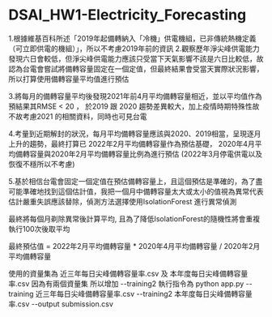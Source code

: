 # DSAI_HW1-Electricity_Forecasting
1.根據維基百科所述「2019年起備轉納入「冷機」供電機組，已非傳統熱機定義（可立即供電的機組）」，所以不考慮2019年前的資訊
2.觀察歷年淨尖峰供電能力發現六日會較低，但淨尖峰供電能力應該只受當下天氣影響不該是六日比較低，故認為台電會嘗試將備轉容量固定在一個定值，但最終結果會受當天實際狀況影響，所以打算使用備轉容量平均值進行預估

3.將每月的備轉容量平均後發現2021年前4月平均備轉容量相近，並以平均值作為預結果其RMSE < 20 ， 於2019 跟 2020 趨勢差異較大，加上疫情時期特殊性故不故考慮2021 的相關資料，同時也可見台電

4.考量到近期解封的狀況，每月平均備轉容量應該與2020、2019相當，呈現逐月上升的趨勢，最終打算已 2022年2月平均備轉容量作為預估基礎， 2020年4月平均備轉容量與2020年2月平均備轉容量比例為進行預估
(2022年3月停電供電以及恢復不穩所以不考慮)

5.基於相信台電會固定一個定值在預估備轉容量上，且這個預估是準確的，為了盡可能準確地找到這個估計值，我把一個月中備轉容量太大或太小的值視為異常代表估計嚴重失誤應該替除，偵測方法選擇使用IsolationForest 進行異常偵測

最終將每個月剃除異常後計算平均, 且為了降低IsolationForest的隨機性將會重複執行100次後取平均

最終預估值 =  2022年2月平均備轉容量 *  2020年4月平均備轉容量 / 2020年2月平均備轉容量

使用的資量集為 近三年每日尖峰備轉容量率.csv 及 本年度每日尖峰備轉容量率.csv
因為有兩個資量集 所以增加 --training2
執行指令為 python app.py --training 近三年每日尖峰備轉容量率.csv --training2 本年度每日尖峰備轉容量率.csv --output submission.csv
